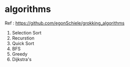 # algorithms
Ref : https://github.com/egonSchiele/grokking_algorithms

1. Selection Sort
2. Recurstion
3. Quick Sort
4. BFS
5. Greedy
6. Dijkstra's
